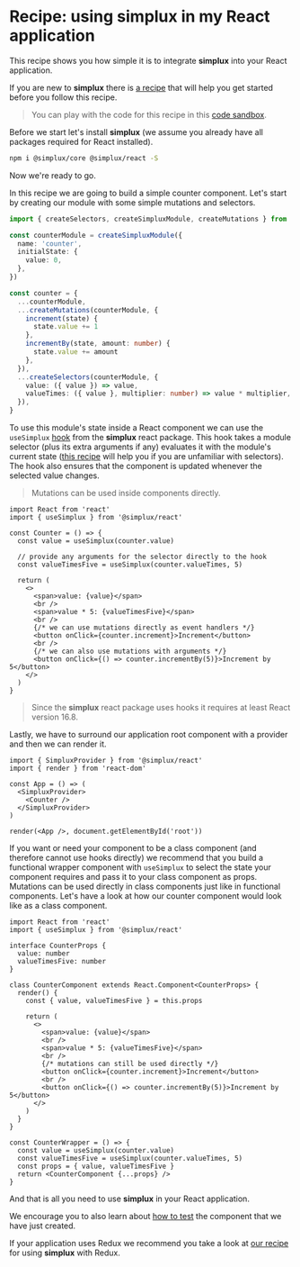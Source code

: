 # Recipe: using **simplux** in my React application

This recipe shows you how simple it is to integrate **simplux** into your React application.

If you are new to **simplux** there is [a recipe](../../basics/getting-started#readme) that will help you get started before you follow this recipe.

> You can play with the code for this recipe in this [code sandbox](https://codesandbox.io/s/github/MrWolfZ/simplux/tree/master/recipes/react/using-in-react-application).

Before we start let's install **simplux** (we assume you already have all packages required for React installed).

```sh
npm i @simplux/core @simplux/react -S
```

Now we're ready to go.

In this recipe we are going to build a simple counter component. Let's start by creating our module with some simple mutations and selectors.

```ts
import { createSelectors, createSimpluxModule, createMutations } from '@simplux/core'

const counterModule = createSimpluxModule({
  name: 'counter',
  initialState: {
    value: 0,
  },
})

const counter = {
  ...counterModule,
  ...createMutations(counterModule, {
    increment(state) {
      state.value += 1
    },
    incrementBy(state, amount: number) {
      state.value += amount
    },
  }),
  ...createSelectors(counterModule, {
    value: ({ value }) => value,
    valueTimes: ({ value }, multiplier: number) => value * multiplier,
  }),
}
```

To use this module's state inside a React component we can use the `useSimplux` [hook](https://reactjs.org/docs/hooks-intro.html) from the **simplux** react package. This hook takes a module selector (plus its extra arguments if any) evaluates it with the module's current state ([this recipe](../../basics/computing-derived-state#readme) will help you if you are unfamiliar with selectors). The hook also ensures that the component is updated whenever the selected value changes.

> Mutations can be used inside components directly.

```tsx
import React from 'react'
import { useSimplux } from '@simplux/react'

const Counter = () => {
  const value = useSimplux(counter.value)

  // provide any arguments for the selector directly to the hook
  const valueTimesFive = useSimplux(counter.valueTimes, 5)

  return (
    <>
      <span>value: {value}</span>
      <br />
      <span>value * 5: {valueTimesFive}</span>
      <br />
      {/* we can use mutations directly as event handlers */}
      <button onClick={counter.increment}>Increment</button>
      <br />
      {/* we can also use mutations with arguments */}
      <button onClick={() => counter.incrementBy(5)}>Increment by 5</button>
    </>
  )
}
```

> Since the **simplux** react package uses hooks it requires at least React version 16.8.

Lastly, we have to surround our application root component with a provider and then we can render it.

```tsx
import { SimpluxProvider } from '@simplux/react'
import { render } from 'react-dom'

const App = () => (
  <SimpluxProvider>
    <Counter />
  </SimpluxProvider>
)

render(<App />, document.getElementById('root'))
```

If you want or need your component to be a class component (and therefore cannot use hooks directly) we recommend that you build a functional wrapper component with `useSimplux` to select the state your component requires and pass it to your class component as props. Mutations can be used directly in class components just like in functional components. Let's have a look at how our counter component would look like as a class component.

```tsx
import React from 'react'
import { useSimplux } from '@simplux/react'

interface CounterProps {
  value: number
  valueTimesFive: number
}

class CounterComponent extends React.Component<CounterProps> {
  render() {
    const { value, valueTimesFive } = this.props

    return (
      <>
        <span>value: {value}</span>
        <br />
        <span>value * 5: {valueTimesFive}</span>
        <br />
        {/* mutations can still be used directly */}
        <button onClick={counter.increment}>Increment</button>
        <br />
        <button onClick={() => counter.incrementBy(5)}>Increment by 5</button>
      </>
    )
  }
}

const CounterWrapper = () => {
  const value = useSimplux(counter.value)
  const valueTimesFive = useSimplux(counter.valueTimes, 5)
  const props = { value, valueTimesFive }
  return <CounterComponent {...props} />
}
```

And that is all you need to use **simplux** in your React application.

We encourage you to also learn about [how to test](../testing-components-using-state#readme) the component that we have just created.

If your application uses Redux we recommend you take a look at [our recipe](../../advanced/using-in-redux-application#readme) for using **simplux** with Redux.
